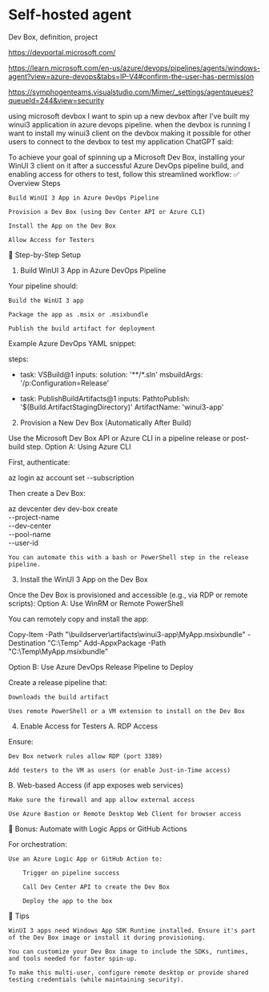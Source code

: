 # Self-hosted agent

Dev Box, definition, project

https://devportal.microsoft.com/

https://learn.microsoft.com/en-us/azure/devops/pipelines/agents/windows-agent?view=azure-devops&tabs=IP-V4#confirm-the-user-has-permission

https://symphogenteams.visualstudio.com/Mimer/_settings/agentqueues?queueId=244&view=security









using microsoft devbox I want to spin up a new devbox after I've built my winui3 application in azure devops pipeline. when the devbox is running I want to install my winui3 client on the devbox making it possible for other users to connect to the devbox to test my application
ChatGPT said:

To achieve your goal of spinning up a Microsoft Dev Box, installing your WinUI 3 client on it after a successful Azure DevOps pipeline build, and enabling access for others to test, follow this streamlined workflow:
✅ Overview Steps

    Build WinUI 3 App in Azure DevOps Pipeline

    Provision a Dev Box (using Dev Center API or Azure CLI)

    Install the App on the Dev Box

    Allow Access for Testers

🔧 Step-by-Step Setup
1. Build WinUI 3 App in Azure DevOps Pipeline

Your pipeline should:

    Build the WinUI 3 app

    Package the app as .msix or .msixbundle

    Publish the build artifact for deployment

Example Azure DevOps YAML snippet:

steps:
- task: VSBuild@1
  inputs:
    solution: '**/*.sln'
    msbuildArgs: '/p:Configuration=Release'

- task: PublishBuildArtifacts@1
  inputs:
    PathtoPublish: '$(Build.ArtifactStagingDirectory)'
    ArtifactName: 'winui3-app'

2. Provision a New Dev Box (Automatically After Build)

Use the Microsoft Dev Box API or Azure CLI in a pipeline release or post-build step.
Option A: Using Azure CLI

First, authenticate:

az login
az account set --subscription <subscription-id>

Then create a Dev Box:

az devcenter dev dev-box create \
  --project-name <project-name> \
  --dev-center <dev-center-name> \
  --pool-name <dev-box-pool> \
  --user-id <aad-user-id>

    You can automate this with a bash or PowerShell step in the release pipeline.

3. Install the WinUI 3 App on the Dev Box

Once the Dev Box is provisioned and accessible (e.g., via RDP or remote scripts):
Option A: Use WinRM or Remote PowerShell

You can remotely copy and install the app:

Copy-Item -Path "\\buildserver\artifacts\winui3-app\MyApp.msixbundle" -Destination "C:\Temp"
Add-AppxPackage -Path "C:\Temp\MyApp.msixbundle"

Option B: Use Azure DevOps Release Pipeline to Deploy

Create a release pipeline that:

    Downloads the build artifact

    Uses remote PowerShell or a VM extension to install on the Dev Box

4. Enable Access for Testers
A. RDP Access

Ensure:

    Dev Box network rules allow RDP (port 3389)

    Add testers to the VM as users (or enable Just-in-Time access)

B. Web-based Access (if app exposes web services)

    Make sure the firewall and app allow external access

    Use Azure Bastion or Remote Desktop Web Client for browser access

🧠 Bonus: Automate with Logic Apps or GitHub Actions

For orchestration:

    Use an Azure Logic App or GitHub Action to:

        Trigger on pipeline success

        Call Dev Center API to create the Dev Box

        Deploy the app to the box

📌 Tips

    WinUI 3 apps need Windows App SDK Runtime installed. Ensure it's part of the Dev Box image or install it during provisioning.

    You can customize your Dev Box image to include the SDKs, runtimes, and tools needed for faster spin-up.

    To make this multi-user, configure remote desktop or provide shared testing credentials (while maintaining security).
